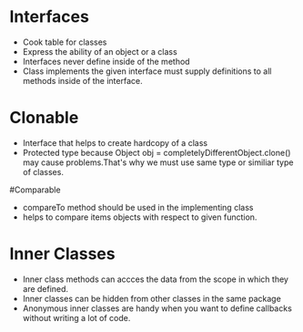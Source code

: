# Interfaces
- Cook table for classes
- Express the ability of an object or a class
- Interfaces never define inside of the method
- Class implements the given interface must supply definitions to all methods inside of the interface.
# Clonable
- Interface that helps to create hardcopy of a class
- Protected type because Object obj = completelyDifferentObject.clone() may cause problems.That's why we must use same type or similiar type of classes.

#Comparable
- compareTo method should be used in the implementing class
- helps to compare items objects with respect  to given function.
# Inner Classes
- Inner class methods can accces the data from the scope in which they are defined.
- Inner classes can be hidden from other classes in the same package
- Anonymous inner classes are handy when you want to define callbacks without writing a lot of code.
